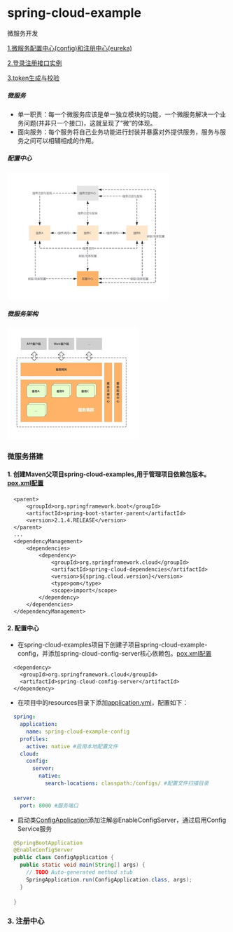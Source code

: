 # spring-cloud-example
微服务开发


[1.微服务配置中心(config)和注册中心(eureka)](https://github.com/Jacky-MYD/spring-cloud-example)

[2.登录注册接口实例](https://github.com/Jacky-MYD/spring-cloud-example/tree/master/spring-cloud-example-biz-a)

[3.token生成与校验](https://github.com/Jacky-MYD/spring-cloud-example/tree/master/spring-cloud-example-biz-b)

##### 微服务
- 单一职责：每一个微服务应该是单一独立模块的功能，一个微服务解决一个业务问题(并非只一个接口)，这就呈现了“微”的体现。
- 面向服务：每个服务将自己业务功能进行封装并暴露对外提供服务，服务与服务之间可以相辅相成的作用。

##### 配置中心
![配置中心](https://github.com/Jacky-MYD/spring-cloud-example/blob/master/1577241472170.jpg)

##### 微服务架构
![微服务架构](https://github.com/Jacky-MYD/spring-cloud-example/blob/master/1577241452760.jpg)

### 微服务搭建
#### 1. 创建Maven父项目spring-cloud-examples,用于管理项目依赖包版本。[pox.xml配置](https://github.com/Jacky-MYD/spring-cloud-example/blob/master/pom.xml)
```pox.xml配置
  <parent>
      <groupId>org.springframework.boot</groupId>
      <artifactId>spring-boot-starter-parent</artifactId>
      <version>2.1.4.RELEASE</version>
  </parent>
  ...
  <dependencyManagement>
      <dependencies>
          <dependency>
              <groupId>org.springframework.cloud</groupId>
              <artifactId>spring-cloud-dependencies</artifactId>
              <version>${spring.cloud.version}</version>
              <type>pom</type>
              <scope>import</scope>
          </dependency>
      </dependencies>
  </dependencyManagement>
```
#### 2. 配置中心
- 在spring-cloud-examples项目下创建子项目spring-cloud-example-config，并添加spring-cloud-config-server核心依赖包。[pox.xml配置](https://github.com/Jacky-MYD/spring-cloud-example/blob/master/spring-cloud-example-config/pom.xml)
```
  <dependency>
    <groupId>org.springframework.cloud</groupId>
    <artifactId>spring-cloud-config-server</artifactId>
  </dependency>
```
- 在项目中的resources目录下添加[application.yml](https://github.com/Jacky-MYD/spring-cloud-example/blob/master/spring-cloud-example-config/src/main/resources/application.yml)，配置如下：
```application.yml
  spring:
    application:
      name: spring-cloud-example-config
    profiles:
      active: native #启用本地配置文件
    cloud:
      config:
        server:
          native:
            search-locations: classpath:/configs/ #配置文件扫描目录

  server:
    port: 8000 #服务端口
```
- 启动类[ConfigApplication](https://github.com/Jacky-MYD/spring-cloud-example/blob/master/spring-cloud-example-config/src/main/java/com/example/project/ConfigApplication.java)添加注解@EnableConfigServer，通过启用Config Service服务
```ConfigApplication.java
  @SpringBootApplication
  @EnableConfigServer
  public class ConfigApplication {
    public static void main(String[] args) {
      // TODO Auto-generated method stub
      SpringApplication.run(ConfigApplication.class, args);
    }

  }
```
### 3. 注册中心
  
